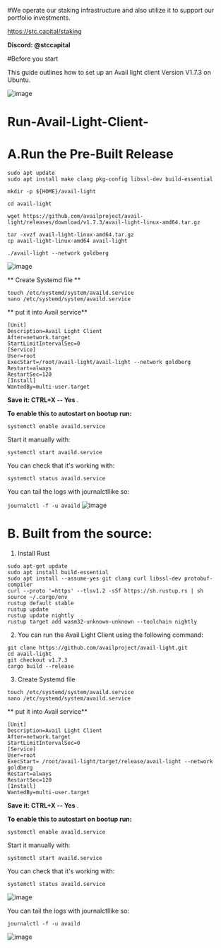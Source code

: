 #We operate our staking infrastructure and also utilize it to support our portfolio investments. 

https://stc.capital/staking 

**Discord: @stccapital**

#Before you start

This guide outlines how to set up an Avail light client Version V1.7.3 on Ubuntu.


![image](https://github.com/trankimly10/Run-Avail-Light-Client-/assets/53910478/6c6ae9fb-8c57-45ec-935d-d1e6408d6367)
# Run-Avail-Light-Client-
 # A.Run the Pre-Built Release

```
sudo apt update
sudo apt install make clang pkg-config libssl-dev build-essential
```
```
mkdir -p ${HOME}/avail-light
```
```
cd avail-light
```
```
wget https://github.com/availproject/avail-light/releases/download/v1.7.3/avail-light-linux-amd64.tar.gz
```
```
tar -xvzf avail-light-linux-amd64.tar.gz
cp avail-light-linux-amd64 avail-light
```
```
./avail-light --network goldberg
```
![image](https://github.com/trankimly10/Run-Avail-Light-Client-/assets/53910478/e69f3105-4bc4-46bb-9934-233e785d729b)

** Create Systemd file
** 
```
touch /etc/systemd/system/availd.service
nano /etc/systemd/system/availd.service
```

** put it into Avail service**

```
[Unit] 
Description=Avail Light Client
After=network.target
StartLimitIntervalSec=0
[Service] 
User=root 
ExecStart=/root/avail-light/avail-light --network goldberg
Restart=always 
RestartSec=120
[Install] 
WantedBy=multi-user.target

```
**Save it: CTRL+X -- Yes** .


**To enable this to autostart on bootup run:**

```systemctl enable availd.service```

Start it manually with:

```systemctl start availd.service```

You can check that it's working with:

```systemctl status availd.service```

You can tail the logs with journalctllike so:

```journalctl -f -u availd```
![image](https://github.com/trankimly10/Run-Avail-Light-Client-/assets/53910478/b1463796-4124-49b3-9cef-f66f5c3e6165)

#  B. Built from the source:

1. Install Rust

```
sudo apt-get update
sudo apt install build-essential
sudo apt install --assume-yes git clang curl libssl-dev protobuf-compiler
curl --proto '=https' --tlsv1.2 -sSf https://sh.rustup.rs | sh
source ~/.cargo/env
rustup default stable
rustup update
rustup update nightly
rustup target add wasm32-unknown-unknown --toolchain nightly
```

2. You can run the Avail Light Client using the following command:

```
git clone https://github.com/availproject/avail-light.git
cd avail-light
git checkout v1.7.3
cargo build --release
```
3. Create Systemd file
```
touch /etc/systemd/system/availd.service
nano /etc/systemd/system/availd.service
```

** put it into Avail service**

```
[Unit] 
Description=Avail Light Client
After=network.target
StartLimitIntervalSec=0
[Service] 
User=root 
ExecStart= /root/avail-light/target/release/avail-light --network goldberg
Restart=always 
RestartSec=120
[Install] 
WantedBy=multi-user.target

```
**Save it: CTRL+X -- Yes** .


**To enable this to autostart on bootup run:**

```systemctl enable availd.service```

Start it manually with:

```systemctl start availd.service```

You can check that it's working with:

```systemctl status availd.service```

![image](https://github.com/trankimly10/Run-Avail-Light-Client-/assets/53910478/cd0ba0b1-679d-4d12-8ad6-e8a1ae9aa257)

You can tail the logs with journalctllike so:

```journalctl -f -u availd```

![image](https://github.com/trankimly10/Run-Avail-Light-Client-/assets/53910478/b01d6988-5e85-4a5c-a67b-6b24235d5ac3)

